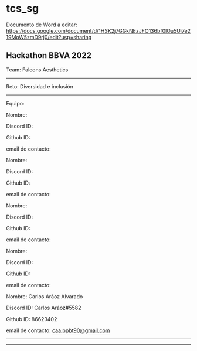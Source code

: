 # tcs_sg

Documento de Word a editar: https://docs.google.com/document/d/1HSK2j7GGkNEzJFO136bf0lOu5Ui7e219MoW5zmD9rj0/edit?usp=sharing

Hackathon BBVA 2022
--------------------------------------------------------------------------------------------------
Team: Falcons Aesthetics 

--------------------------------------------------------------------------------------------------
Reto: Diversidad e inclusión


--------------------------------------------------------------------------------------------------
Equipo:


Nombre: 

Discord ID: 

Github ID: 

email de contacto: 



Nombre: 

Discord ID: 

Github ID: 

email de contacto: 



Nombre: 

Discord ID: 

Github ID: 

email de contacto: 




Nombre: 

Discord ID: 

Github ID: 

email de contacto: 



Nombre: Carlos Aráoz Alvarado

Discord ID: Carlos Aráoz#5582

Github ID: 86623402

email de contacto: caa.ppbt90@gmail.com





--------------------------------------------------------------------------------------------------





--------------------------------------------------------------------------------------------------
